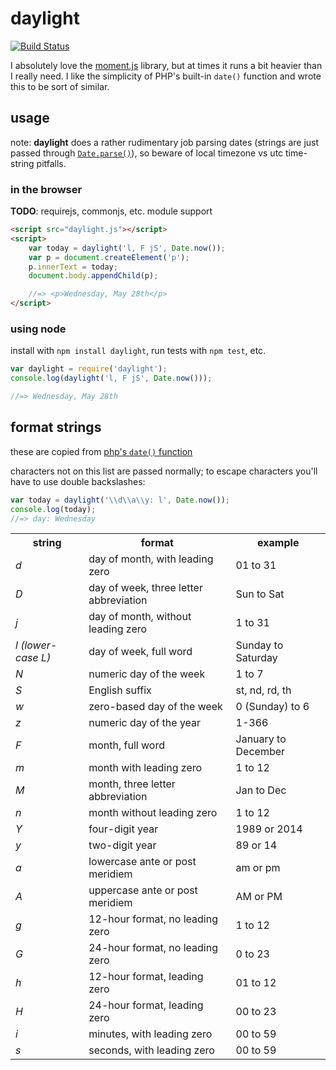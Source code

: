 # daylight

[![Build Status](https://travis-ci.org/malantonio/daylight.svg)](https://travis-ci.org/malantonio/daylight)

I absolutely love the [moment.js](http://momentjs.com) library, but at times it runs a bit heavier than I really need. I like the simplicity of PHP's built-in `date()` function and wrote this to be sort of similar.

## usage

note: **daylight** does a rather rudimentary job parsing dates (strings are just passed through [`Date.parse()`](https://developer.mozilla.org/en-US/docs/Web/JavaScript/Reference/Global_Objects/Date/parse)), so beware of local timezone vs utc time-string pitfalls.

### in the browser
**TODO**: requirejs, commonjs, etc. module support

```html
<script src="daylight.js"></script>
<script>
    var today = daylight('l, F jS', Date.now());
    var p = document.createElement('p');
    p.innerText = today;
    document.body.appendChild(p);

    //=> <p>Wednesday, May 28th</p>
</script>
```

### using node

install with `npm install daylight`, run tests with `npm test`, etc.

```javascript
var daylight = require('daylight');
console.log(daylight('l, F jS', Date.now()));

//=> Wednesday, May 28th
```

## format strings
these are copied from [php's `date()` function](http://php.net/manual/en/function.date.php)

characters not on this list are passed normally; to escape characters you'll have to use double backslashes:

```javascript
var today = daylight('\\d\\a\\y: l', Date.now());
console.log(today);
//=> day: Wednesday
```

<table>
<tr>
    <th>string</th>
    <th>format</th>
    <th>example</th>
</tr>
<tr>
    <td><em>d</em></td>
    <td>day of month, with leading zero</td>
    <td>01 to 31</td>
</tr>
<tr>
    <td><em>D</em></td>
    <td>day of week, three letter abbreviation</td>
    <td>Sun to Sat</td>
</tr>
<tr>
    <td><em>j</em></td>
    <td>day of month, without leading zero</td>
    <td>1 to 31</td>
</tr>
<tr>
    <td><em>l (lower-case L)</em></td>
    <td>day of week, full word</td>
    <td>Sunday to Saturday</td>
</tr>
<tr>
    <td><em>N</em></td>
    <td>numeric day of the week</td>
    <td>1 to 7</td>
</tr>
<tr>
    <td><em>S</em></td>
    <td>English suffix</td>
    <td>st, nd, rd, th</td>
</tr>
<tr>
    <td><em>w</em></td>
    <td>zero-based day of the week</td>
    <td>0 (Sunday) to 6</td>
</tr>
<tr>
    <td><em>z</em></td>
    <td>numeric day of the year</td>
    <td>1-366</td>
</tr>
<tr>
    <td><em>F</em></td>
    <td>month, full word</td>
    <td>January to December</td>
</tr>
<tr>
    <td><em>m</em></td>
    <td>month with leading zero</td>
    <td>1 to 12</td>
</tr>
<tr>
    <td><em>M</em></td>
    <td>month, three letter abbreviation</td>
    <td>Jan to Dec</td>
</tr>
<tr>
    <td><em>n</em></td>
    <td>month without leading zero</td>
    <td>1 to 12</td>
</tr>
<tr>
    <td><em>Y</em></td>
    <td>four-digit year</td>
    <td>1989 or 2014</td>
</tr>
<tr>
    <td><em>y</em></td>
    <td>two-digit year</td>
    <td>89 or 14</td>
</tr>
<tr>
    <td><em>a</em></td>
    <td>lowercase ante or post meridiem</td>
    <td>am or pm</td>
</tr>
<tr>
    <td><em>A</em></td>
    <td>uppercase ante or post meridiem</td>
    <td>AM or PM</td>
</tr>
<tr>
    <td><em>g</em></td>
    <td>12-hour format, no leading zero</td>
    <td>1 to 12</td>
</tr>
<tr>
    <td><em>G</em></td>
    <td>24-hour format, no leading zero</td>
    <td>0 to 23</td>
</tr>
<tr>
    <td><em>h</em></td>
    <td>12-hour format, leading zero</td>
    <td>01 to 12</td>
</tr>
<tr>
    <td><em>H</em></td>
    <td>24-hour format, leading zero</td>
    <td>00 to 23</td>
</tr>
<tr>
    <td><em>i</em></td>
    <td>minutes, with leading zero</td>
    <td>00 to 59</td>
</tr>
<tr>
    <td><em>s</em></td>
    <td>seconds, with leading zero</td>
    <td>00 to 59</td>
</tr>
</table>